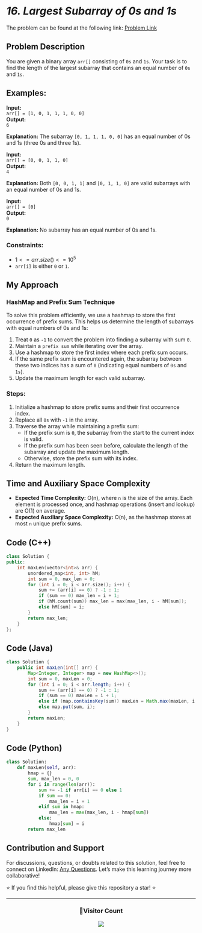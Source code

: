 # _16. Largest Subarray of 0s and 1s_

The problem can be found at the following link: [Problem Link](https://www.geeksforgeeks.org/problems/largest-subarray-of-0s-and-1s/1)

## Problem Description

You are given a binary array `arr[]` consisting of `0s` and `1s`. Your task is to find the length of the largest subarray that contains an equal number of `0s` and `1s`.

## Examples:

**Input:**  
`arr[] = [1, 0, 1, 1, 1, 0, 0]`  
**Output:**  
`6`

**Explanation:** The subarray `[0, 1, 1, 1, 0, 0]` has an equal number of 0s and 1s (three 0s and three 1s).

**Input:**  
`arr[] = [0, 0, 1, 1, 0]`  
**Output:**  
`4`

**Explanation:** Both `[0, 0, 1, 1]` and `[0, 1, 1, 0]` are valid subarrays with an equal number of 0s and 1s.

**Input:**  
`arr[] = [0]`  
**Output:**  
`0`

**Explanation:** No subarray has an equal number of 0s and 1s.

### Constraints:

- $`1 <= arr.size() <= 10^5`$
- `arr[i]` is either `0` or `1`.

## My Approach

### HashMap and Prefix Sum Technique

To solve this problem efficiently, we use a hashmap to store the first occurrence of prefix sums. This helps us determine the length of subarrays with equal numbers of 0s and 1s:

1. Treat `0` as `-1` to convert the problem into finding a subarray with sum `0`.
2. Maintain a `prefix sum` while iterating over the array.
3. Use a hashmap to store the first index where each prefix sum occurs.
4. If the same prefix sum is encountered again, the subarray between these two indices has a sum of `0` (indicating equal numbers of `0s` and `1s`).
5. Update the maximum length for each valid subarray.

### Steps:

1. Initialize a hashmap to store prefix sums and their first occurrence index.
2. Replace all `0s` with `-1` in the array.
3. Traverse the array while maintaining a prefix sum:
   - If the prefix sum is `0`, the subarray from the start to the current index is valid.
   - If the prefix sum has been seen before, calculate the length of the subarray and update the maximum length.
   - Otherwise, store the prefix sum with its index.
4. Return the maximum length.

## Time and Auxiliary Space Complexity

- **Expected Time Complexity:** O(n), where `n` is the size of the array. Each element is processed once, and hashmap operations (insert and lookup) are O(1) on average.
- **Expected Auxiliary Space Complexity:** O(n), as the hashmap stores at most `n` unique prefix sums.

## Code (C++)

```cpp
class Solution {
public:
    int maxLen(vector<int>& arr) {
        unordered_map<int, int> hM;
        int sum = 0, max_len = 0;
        for (int i = 0; i < arr.size(); i++) {
            sum += (arr[i] == 0) ? -1 : 1;
            if (sum == 0) max_len = i + 1;
            if (hM.count(sum)) max_len = max(max_len, i - hM[sum]);
            else hM[sum] = i;
        }
        return max_len;
    }
};
```

## Code (Java)

```java
class Solution {
    public int maxLen(int[] arr) {
        Map<Integer, Integer> map = new HashMap<>();
        int sum = 0, maxLen = 0;
        for (int i = 0; i < arr.length; i++) {
            sum += (arr[i] == 0) ? -1 : 1;
            if (sum == 0) maxLen = i + 1;
            else if (map.containsKey(sum)) maxLen = Math.max(maxLen, i - map.get(sum));
            else map.put(sum, i);
        }
        return maxLen;
    }
}
```

## Code (Python)

```python
class Solution:
    def maxLen(self, arr):
        hmap = {}
        sum, max_len = 0, 0
        for i in range(len(arr)):
            sum += -1 if arr[i] == 0 else 1
            if sum == 0:
                max_len = i + 1
            elif sum in hmap:
                max_len = max(max_len, i - hmap[sum])
            else:
                hmap[sum] = i
        return max_len
```

## Contribution and Support

For discussions, questions, or doubts related to this solution, feel free to connect on LinkedIn: [Any Questions](https://www.linkedin.com/in/patel-hetkumar-sandipbhai-8b110525a/). Let’s make this learning journey more collaborative!

⭐ If you find this helpful, please give this repository a star! ⭐

---

<div align="center">
  <h3><b>📍Visitor Count</b></h3>
</div>

<p align="center">
  <img src="https://visitor-badge.laobi.icu/badge?page_id=Hunterdii.GeeksforGeeks-POTD" />
</p>
